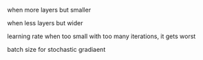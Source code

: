 when more layers but smaller

when less layers but wider

learning rate when too small with too many iterations, it gets worst

batch size for stochastic gradiaent
